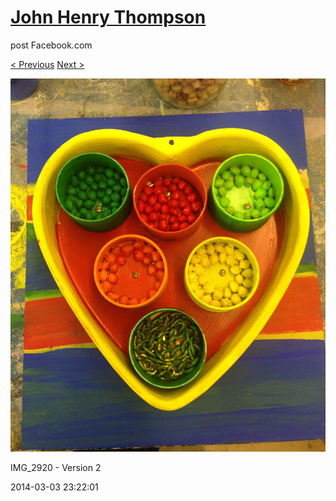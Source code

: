 # [John Henry Thompson](../README.md)
post Facebook.com

[< Previous](2014-03-03-1.md) [Next >](2013-09-02-1.md)

[![](../media/2014-03-03/Heart-2-IMG_2920-Version-2.jpg)](../README.md)

IMG_2920 - Version 2

2014-03-03 23:22:01